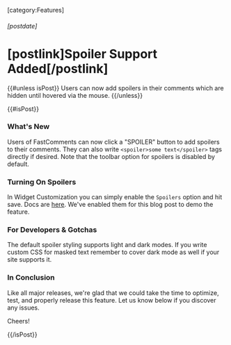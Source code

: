 [category:Features]
###### [postdate]
# [postlink]Spoiler Support Added[/postlink]

{{#unless isPost}}
Users can now add spoilers in their comments which are hidden until hovered via the mouse.
{{/unless}}

{{#isPost}}

### What's New
Users of FastComments can now click a "SPOILER" button to add spoilers to their comments. They can also write `<spoiler>some text</spoiler>` tags directly if desired.
Note that the toolbar option for spoilers is disabled by default.

### Turning On Spoilers

In Widget Customization you can simply enable the `Spoilers` option and hit save. Docs are [here](https://docs.fastcomments.com/guide-customizations-and-configuration.html#enable-spoilers).
We've enabled them for this blog post to demo the feature.

### For Developers & Gotchas

The default spoiler styling supports light and dark modes. If you write custom CSS for masked text remember to cover
dark mode as well if your site supports it.

### In Conclusion

Like all major releases, we're glad that we could take the time to optimize, test, and properly release this feature. Let us know
below if you discover any issues.

Cheers!

{{/isPost}}
